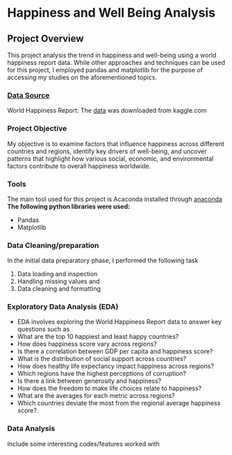 # Happiness and Well Being Analysis

## Project Overview
This project analysis the trend in happiness and well-being using a world happiness report data. While other approaches and techniques can be used for this project, I employed pandas and matplotlib for the purpose of accessing my studies on the aforementioned topics.

### [Data Source](https://www.kaggle.com/datasets/sazidthe1/global-happiness-scores-and-factors)
World Happiness Report: The [data](https://drive.google.com/file/d/1xCeoWcobQnKmms2UatMuvwjDC1Z3PAxP/view?usp=drive_link) was downloaded from kaggle.com

### Project Objective
My objective is to examine factors that influence happiness across different countries and regions, identify key drivers of well-being, and uncover patterns that highlight how various social, economic, and environmental factors contribute to overall happiness worldwide.

### Tools
The main tool used for this project is Acaconda installed through [anaconda](https://www.anaconda.com/download)
**The following python libraries were used:**
- Pandas
- Matplotlib

### Data Cleaning/preparation
In the initial data preparatory phase, I performed the following task
1. Data loading and inspection
2. Handling missing values and
3. Data cleaning and formatting

### Exploratory Data Analysis (EDA)
- EDA involves exploring the World Happiness Report data to answer key questions such as 
- What are the top 10 happiest and least happy countries?
- How does happiness score vary across regions?
- Is there a correlation between GDP per capita and happiness score?
- What is the distribution of social support across countries?
- How does healthy life expectancy impact happiness across regions?
- Which regions have the highest perceptions of corruption?
- Is there a link between generosity and happiness?
- How does the freedom to make life choices relate to happiness?
- What are the averages for each metric across regions?
- Which countries deviate the most from the regional average happiness score?

### Data Analysis
Include some interesting codes/features worked with
```python




